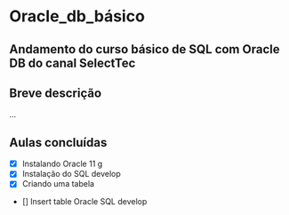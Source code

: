 # Oracle_db_básico


## Andamento do curso básico de SQL com Oracle DB do canal SelectTec

## Breve descrição
...



## Aulas concluídas
- [X] Instalando Oracle 11 g
- [X] Instalação do SQL develop
- [X] Criando uma tabela
- [] Insert table Oracle SQL develop

